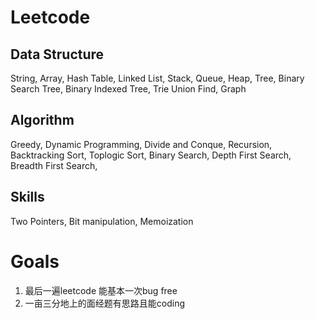 Leetcode
===

Data Structure
---
String, Array, Hash Table, 
Linked List, Stack, Queue, Heap, 
Tree, Binary Search Tree, Binary Indexed Tree, Trie
Union Find, Graph

Algorithm
---
Greedy, Dynamic Programming, Divide and Conque, Recursion, Backtracking
Sort, Toplogic Sort, Binary Search, Depth First Search, Breadth First Search, 

Skills
---
Two Pointers, Bit manipulation, Memoization

Goals
======
1. 最后一遍leetcode 能基本一次bug free
2. 一亩三分地上的面经题有思路且能coding
